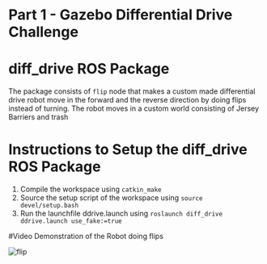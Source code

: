 # Part 1 - Gazebo Differential Drive Challenge



# diff_drive ROS Package
The package consists of `flip` node that makes a custom made differential drive robot move in the forward and the reverse direction by doing flips instead of turning. The robot moves in a custom world consisting of Jersey Barriers and trash

# Instructions to Setup the diff_drive ROS Package

1. Compile the workspace using `catkin_make`
2. Source the setup script of the workspace using `source devel/setup.bash`
3. Run the launchfile ddrive.launch using `roslaunch diff_drive ddrive.launch use_fake:=true`


#Video Demonstration of the Robot doing flips

![flip](https://user-images.githubusercontent.com/82998852/140469253-8fb2db6e-1ee6-4918-a62f-f99d30edc294.gif)


